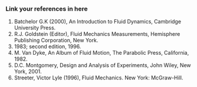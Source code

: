 ### Link your references in here

1. Batchelor G.K (2000), An Introduction to Fluid Dynamics, Cambridge University Press.
2. R.J. Goldstein (Editor), Fluid Mechanics Measurements, Hemisphere Publishing Corporation, New York.
3. 1983; second edition, 1996.
4. M. Van Dyke, An Album of Fluid Motion, The Parabolic Press, California, 1982.
5. D.C. Montgomery, Design and Analysis of Experiments, John Wiley, New York, 2001.
6. Streeter, Victor Lyle (1996), Fluid Mechanics. New York: McGraw-Hill.